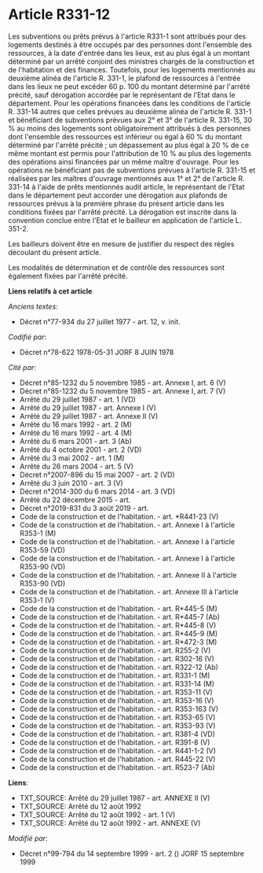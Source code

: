 # Article R331-12

Les subventions ou prêts prévus à l'article R331-1 sont attribués pour des logements destinés à être occupés par des
personnes dont l'ensemble des ressources, à la date d'entrée dans les lieux, est au plus égal à un montant déterminé par un
arrêté conjoint des ministres chargés de la construction et de l'habitation et des finances. Toutefois, pour les logements
mentionnés au deuxième alinéa de l'article R. 331-1, le plafond de ressources à l'entrée dans les lieux ne peut excéder 60 p.
100 du montant déterminé par l'arrêté précité, sauf dérogation accordée par le représentant de l'Etat dans le département.
Pour les opérations financées dans les conditions de l'article R. 331-14 autres que celles prévues au deuxième alinéa de
l'article R. 331-1 et bénéficiant de subventions prévues aux 2° et 3° de l'article R. 331-15, 30 % au moins des logements
sont obligatoirement attribués à des personnes dont l'ensemble des ressources est inférieur ou égal à 60 % du montant
déterminé par l'arrêté précité ; un dépassement au plus égal à 20 % de ce même montant est permis pour l'attribution de 10 %
au plus des logements des opérations ainsi financées par un même maître d'ouvrage. Pour les opérations ne bénéficiant pas de
subventions prévues à l'article R. 331-15 et réalisées par les maîtres d'ouvrage mentionnés aux 1° et 2° de l'article R.
331-14 à l'aide de prêts mentionnés audit article, le représentant de l'Etat dans le département peut accorder une dérogation
aux plafonds de ressources prévus à la première phrase du présent article dans les conditions fixées par l'arrêté précité. La
dérogation est inscrite dans la convention conclue entre l'Etat et le bailleur en application de l'article L. 351-2.

Les bailleurs doivent être en mesure de justifier du respect des règles découlant du présent article.

Les modalités de détermination et de contrôle des ressources sont également fixées par l'arrêté précité.

**Liens relatifs à cet article**

_Anciens textes_:

  - Décret n°77-934 du 27 juillet 1977 - art. 12, v. init.

_Codifié par_:

  - Décret n°78-622 1978-05-31 JORF 8 JUIN 1978

_Cité par_:

  - Décret n°85-1232 du 5 novembre 1985 - art. Annexe I, art. 6 (V)
  - Décret n°85-1232 du 5 novembre 1985 - art. Annexe I, art. 7 (V)
  - Arrêté du 29 juillet 1987 - art. 1 (VD)
  - Arrêté du 29 juillet 1987 - art. Annexe I (V)
  - Arrêté du 29 juillet 1987 - art. Annexe II (V)
  - Arrêté du 16 mars 1992 - art. 2 (M)
  - Arrêté du 16 mars 1992 - art. 4 (M)
  - Arrêté du 6 mars 2001 - art. 3 (Ab)
  - Arrêté du 4 octobre 2001 - art. 2 (VD)
  - Arrêté du 3 mai 2002 - art. 1 (M)
  - Arrêté du 26 mars 2004 - art. 5 (V)
  - Décret n°2007-896 du 15 mai 2007 - art. 2 (VD)
  - Arrêté du 3 juin 2010 - art. 3 (V)
  - Décret n°2014-300 du 6 mars 2014 - art. 3 (VD)
  - Arrêté du 22 décembre 2015 - art.
  - Décret n°2019-831 du 3 août 2019 - art.
  - Code de la construction et de l'habitation. - art. *R441-23 (V)
  - Code de la construction et de l'habitation. - art. Annexe I à l'article R353-1 (M)
  - Code de la construction et de l'habitation. - art. Annexe I à l'article R353-59 (VD)
  - Code de la construction et de l'habitation. - art. Annexe I à l'article R353-90 (VD)
  - Code de la construction et de l'habitation. - art. Annexe II à l'article R353-90 (VD)
  - Code de la construction et de l'habitation. - art. Annexe III à l'article R353-1 (V)
  - Code de la construction et de l'habitation. - art. R*445-5 (M)
  - Code de la construction et de l'habitation. - art. R*445-7 (Ab)
  - Code de la construction et de l'habitation. - art. R*445-8 (V)
  - Code de la construction et de l'habitation. - art. R*445-9 (M)
  - Code de la construction et de l'habitation. - art. R*472-3 (M)
  - Code de la construction et de l'habitation. - art. R255-2 (V)
  - Code de la construction et de l'habitation. - art. R302-16 (V)
  - Code de la construction et de l'habitation. - art. R322-12 (Ab)
  - Code de la construction et de l'habitation. - art. R331-1 (M)
  - Code de la construction et de l'habitation. - art. R331-14 (M)
  - Code de la construction et de l'habitation. - art. R353-11 (V)
  - Code de la construction et de l'habitation. - art. R353-16 (V)
  - Code de la construction et de l'habitation. - art. R353-163 (V)
  - Code de la construction et de l'habitation. - art. R353-65 (V)
  - Code de la construction et de l'habitation. - art. R353-93 (V)
  - Code de la construction et de l'habitation. - art. R381-4 (VD)
  - Code de la construction et de l'habitation. - art. R391-8 (V)
  - Code de la construction et de l'habitation. - art. R441-1-2 (V)
  - Code de la construction et de l'habitation. - art. R445-22 (V)
  - Code de la construction et de l'habitation. - art. R523-7 (Ab)

**Liens**:

  - TXT_SOURCE: Arrêté du 29 juillet 1987 - art. ANNEXE II (V)
  - TXT_SOURCE: Arrêté du 12 août 1992
  - TXT_SOURCE: Arrêté du 12 août 1992 - art. 1 (V)
  - TXT_SOURCE: Arrêté du 12 août 1992 - art. ANNEXE (V)

_Modifié par_:

  - Décret n°99-794 du 14 septembre 1999 - art. 2 () JORF 15 septembre 1999
